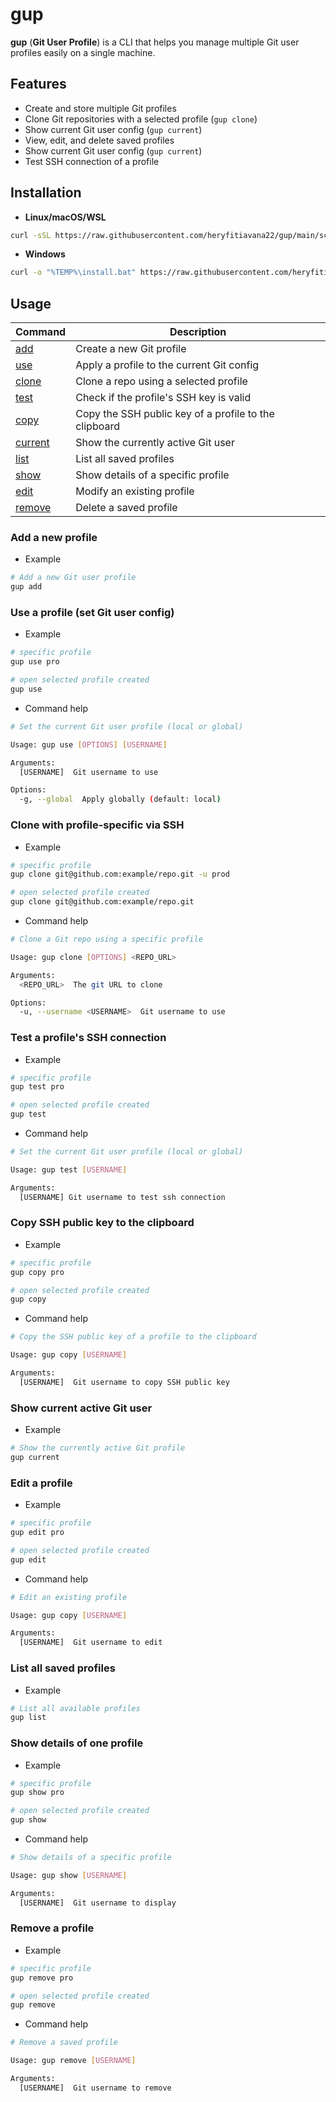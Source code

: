 # gup

**gup** (**Git User Profile**) is a CLI that helps you manage multiple Git user profiles easily on a single machine.

## Features

- Create and store multiple Git profiles
- Clone Git repositories with a selected profile (`gup clone`)
- Show current Git user config (`gup current`)
- View, edit, and delete saved profiles
- Show current Git user config (`gup current`)
- Test SSH connection of a profile

## Installation

- **Linux/macOS/WSL**

```bash
curl -sSL https://raw.githubusercontent.com/heryfitiavana22/gup/main/scripts/install.sh | bash
```

- **Windows**

```bash
curl -o "%TEMP%\install.bat" https://raw.githubusercontent.com/heryfitiavana22/gup/main/scripts/install.bat && "%TEMP%\install.bat"
```

## Usage

| Command                                       | Description                                           |
| --------------------------------------------- | ----------------------------------------------------- |
| [add](#add-a-new-profile)                     | Create a new Git profile                              |
| [use](#use-a-profile-set-git-user-config)     | Apply a profile to the current Git config             |
| [clone](#clone-with-profile-specific-via-ssh) | Clone a repo using a selected profile                 |
| [test](#test-a-profiles-ssh-connection)       | Check if the profile's SSH key is valid               |
| [copy](#copy-ssh-public-key-to-the-clipboard) | Copy the SSH public key of a profile to the clipboard |
| [current](#show-current-active-git-user)      | Show the currently active Git user                    |
| [list](#list-all-saved-profiles)              | List all saved profiles                               |
| [show](#show-details-of-one-profile)          | Show details of a specific profile                    |
| [edit](#edit-a-profile)                       | Modify an existing profile                            |
| [remove](#remove-a-profile)                   | Delete a saved profile                                |

### Add a new profile

- Example

```bash
# Add a new Git user profile
gup add
```

### Use a profile (set Git user config)

- Example

```bash
# specific profile
gup use pro

# open selected profile created
gup use
```

- Command help

```bash
# Set the current Git user profile (local or global)

Usage: gup use [OPTIONS] [USERNAME]

Arguments:
  [USERNAME]  Git username to use

Options:
  -g, --global  Apply globally (default: local)
```

### Clone with profile-specific via SSH

- Example

```bash
# specific profile
gup clone git@github.com:example/repo.git -u prod

# open selected profile created
gup clone git@github.com:example/repo.git
```

- Command help

```bash
# Clone a Git repo using a specific profile

Usage: gup clone [OPTIONS] <REPO_URL>

Arguments:
  <REPO_URL>  The git URL to clone

Options:
  -u, --username <USERNAME>  Git username to use
```

### Test a profile's SSH connection

- Example

```bash
# specific profile
gup test pro

# open selected profile created
gup test
```

- Command help

```bash
# Set the current Git user profile (local or global)

Usage: gup test [USERNAME]

Arguments:
  [USERNAME] Git username to test ssh connection
```

### Copy SSH public key to the clipboard

- Example

```bash
# specific profile
gup copy pro

# open selected profile created
gup copy
```

- Command help

```bash
# Copy the SSH public key of a profile to the clipboard

Usage: gup copy [USERNAME]

Arguments:
  [USERNAME]  Git username to copy SSH public key
```

### Show current active Git user

- Example

```bash
# Show the currently active Git profile
gup current
```

### Edit a profile

- Example

```bash
# specific profile
gup edit pro

# open selected profile created
gup edit
```

- Command help

```bash
# Edit an existing profile

Usage: gup copy [USERNAME]

Arguments:
  [USERNAME]  Git username to edit
```

### List all saved profiles

- Example

```bash
# List all available profiles
gup list
```

### Show details of one profile

- Example

```bash
# specific profile
gup show pro

# open selected profile created
gup show
```

- Command help

```bash
# Show details of a specific profile

Usage: gup show [USERNAME]

Arguments:
  [USERNAME]  Git username to display
```

### Remove a profile

- Example

```bash
# specific profile
gup remove pro

# open selected profile created
gup remove
```

- Command help

```bash
# Remove a saved profile

Usage: gup remove [USERNAME]

Arguments:
  [USERNAME]  Git username to remove
```
